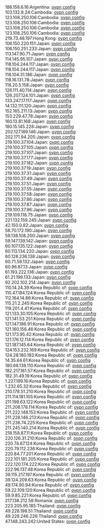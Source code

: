 186.158.6.16:Argentina: [ovpn config](vpn/186_158_6_16.ovpn)  
103.132.8.24:Cambodia: [ovpn config](vpn/103_132_8_24.ovpn)  
123.108.250.106:Cambodia: [ovpn config](vpn/123_108_250_106.ovpn)  
123.108.250.106:Cambodia: [ovpn config](vpn/123_108_250_106.ovpn)  
123.108.250.106:Cambodia: [ovpn config](vpn/123_108_250_106.ovpn)  
123.108.250.106:Cambodia: [ovpn config](vpn/123_108_250_106.ovpn)  
219.73.48.197:Hong Kong: [ovpn config](vpn/219_73_48_197.ovpn)  
106.150.220.151:Japan: [ovpn config](vpn/106_150_220_151.ovpn)  
106.150.251.233:Japan: [ovpn config](vpn/106_150_251_233.ovpn)  
113.147.90.71:Japan: [ovpn config](vpn/113_147_90_71.ovpn)  
114.145.95.107:Japan: [ovpn config](vpn/114_145_95_107.ovpn)  
118.104.244.117:Japan: [ovpn config](vpn/118_104_244_117.ovpn)  
118.104.244.117:Japan: [ovpn config](vpn/118_104_244_117.ovpn)  
118.104.31.186:Japan: [ovpn config](vpn/118_104_31_186.ovpn)  
118.16.131.78:Japan: [ovpn config](vpn/118_16_131_78.ovpn)  
118.20.5.158:Japan: [ovpn config](vpn/118_20_5_158.ovpn)  
126.111.40.114:Japan: [ovpn config](vpn/126_111_40_114.ovpn)  
126.207.124.101:Japan: [ovpn config](vpn/126_207_124_101.ovpn)  
133.247.17.117:Japan: [ovpn config](vpn/133_247_17_117.ovpn)  
14.132.111.120:Japan: [ovpn config](vpn/14_132_111_120.ovpn)  
152.165.211.13:Japan: [ovpn config](vpn/152_165_211_13.ovpn)  
153.229.47.78:Japan: [ovpn config](vpn/153_229_47_78.ovpn)  
160.13.81.168:Japan: [ovpn config](vpn/160_13_81_168.ovpn)  
180.15.145.228:Japan: [ovpn config](vpn/180_15_145_228.ovpn)  
202.127.189.146:Japan: [ovpn config](vpn/202_127_189_146.ovpn)  
202.171.94.205:Japan: [ovpn config](vpn/202_171_94_205.ovpn)  
219.100.37.104:Japan: [ovpn config](vpn/219_100_37_104.ovpn)  
219.100.37.105:Japan: [ovpn config](vpn/219_100_37_105.ovpn)  
219.100.37.107:Japan: [ovpn config](vpn/219_100_37_107.ovpn)  
219.100.37.177:Japan: [ovpn config](vpn/219_100_37_177.ovpn)  
219.100.37.182:Japan: [ovpn config](vpn/219_100_37_182.ovpn)  
219.100.37.19:Japan: [ovpn config](vpn/219_100_37_19.ovpn)  
219.100.37.31:Japan: [ovpn config](vpn/219_100_37_31.ovpn)  
219.100.37.49:Japan: [ovpn config](vpn/219_100_37_49.ovpn)  
219.100.37.51:Japan: [ovpn config](vpn/219_100_37_51.ovpn)  
219.100.37.55:Japan: [ovpn config](vpn/219_100_37_55.ovpn)  
219.100.37.58:Japan: [ovpn config](vpn/219_100_37_58.ovpn)  
219.100.37.86:Japan: [ovpn config](vpn/219_100_37_86.ovpn)  
219.100.37.87:Japan: [ovpn config](vpn/219_100_37_87.ovpn)  
219.100.37.96:Japan: [ovpn config](vpn/219_100_37_96.ovpn)  
219.109.118.75:Japan: [ovpn config](vpn/219_109_118_75.ovpn)  
221.132.159.245:Japan: [ovpn config](vpn/221_132_159_245.ovpn)  
42.150.0.82:Japan: [ovpn config](vpn/42_150_0_82.ovpn)  
58.70.172.190:Japan: [ovpn config](vpn/58_70_172_190.ovpn)  
59.138.108.200:Japan: [ovpn config](vpn/59_138_108_200.ovpn)  
59.147.139.142:Japan: [ovpn config](vpn/59_147_139_142.ovpn)  
60.107.135.122:Japan: [ovpn config](vpn/60_107_135_122.ovpn)  
60.113.134.220:Japan: [ovpn config](vpn/60_113_134_220.ovpn)  
60.128.236.138:Japan: [ovpn config](vpn/60_128_236_138.ovpn)  
60.71.59.132:Japan: [ovpn config](vpn/60_71_59_132.ovpn)  
60.96.87.13:Japan: [ovpn config](vpn/60_96_87_13.ovpn)  
61.193.222.136:Japan: [ovpn config](vpn/61_193_222_136.ovpn)  
61.21.199.133:Japan: [ovpn config](vpn/61_21_199_133.ovpn)  
92.202.102.214:Japan: [ovpn config](vpn/92_202_102_214.ovpn)  
110.14.24.39:Korea Republic of: [ovpn config](vpn/110_14_24_39.ovpn)  
110.47.184.124:Korea Republic of: [ovpn config](vpn/110_47_184_124.ovpn)  
112.164.14.86:Korea Republic of: [ovpn config](vpn/112_164_14_86.ovpn)  
115.21.2.245:Korea Republic of: [ovpn config](vpn/115_21_2_245.ovpn)  
119.201.4.41:Korea Republic of: [ovpn config](vpn/119_201_4_41.ovpn)  
121.133.30.105:Korea Republic of: [ovpn config](vpn/121_133_30_105.ovpn)  
121.141.53.251:Korea Republic of: [ovpn config](vpn/121_141_53_251.ovpn)  
121.147.186.91:Korea Republic of: [ovpn config](vpn/121_147_186_91.ovpn)  
121.160.156.46:Korea Republic of: [ovpn config](vpn/121_160_156_46.ovpn)  
121.173.95.42:Korea Republic of: [ovpn config](vpn/121_173_95_42.ovpn)  
121.176.12.114:Korea Republic of: [ovpn config](vpn/121_176_12_114.ovpn)  
121.187.145.64:Korea Republic of: [ovpn config](vpn/121_187_145_64.ovpn)  
124.153.232.169:Korea Republic of: [ovpn config](vpn/124_153_232_169.ovpn)  
124.28.180.183:Korea Republic of: [ovpn config](vpn/124_28_180_183.ovpn)  
14.35.64.61:Korea Republic of: [ovpn config](vpn/14_35_64_61.ovpn)  
180.66.138.110:Korea Republic of: [ovpn config](vpn/180_66_138_110.ovpn)  
182.217.161.57:Korea Republic of: [ovpn config](vpn/182_217_161_57.ovpn)  
182.31.49.19:Korea Republic of: [ovpn config](vpn/182_31_49_19.ovpn)  
1.227.199.16:Korea Republic of: [ovpn config](vpn/1_227_199_16.ovpn)  
1.232.65.32:Korea Republic of: [ovpn config](vpn/1_232_65_32.ovpn)  
210.178.51.210:Korea Republic of: [ovpn config](vpn/210_178_51_210.ovpn)  
211.114.181.105:Korea Republic of: [ovpn config](vpn/211_114_181_105.ovpn)  
211.198.63.122:Korea Republic of: [ovpn config](vpn/211_198_63_122.ovpn)  
211.208.178.114:Korea Republic of: [ovpn config](vpn/211_208_178_114.ovpn)  
211.222.148.153:Korea Republic of: [ovpn config](vpn/211_222_148_153.ovpn)  
211.228.146.213:Korea Republic of: [ovpn config](vpn/211_228_146_213.ovpn)  
211.236.74.225:Korea Republic of: [ovpn config](vpn/211_236_74_225.ovpn)  
211.245.140.214:Korea Republic of: [ovpn config](vpn/211_245_140_214.ovpn)  
218.158.87.11:Korea Republic of: [ovpn config](vpn/218_158_87_11.ovpn)  
220.126.31.210:Korea Republic of: [ovpn config](vpn/220_126_31_210.ovpn)  
220.74.67.124:Korea Republic of: [ovpn config](vpn/220_74_67_124.ovpn)  
220.79.112.236:Korea Republic of: [ovpn config](vpn/220_79_112_236.ovpn)  
220.84.77.201:Korea Republic of: [ovpn config](vpn/220_84_77_201.ovpn)  
222.101.181.205:Korea Republic of: [ovpn config](vpn/222_101_181_205.ovpn)  
222.120.174.222:Korea Republic of: [ovpn config](vpn/222_120_174_222.ovpn)  
222.96.137.48:Korea Republic of: [ovpn config](vpn/222_96_137_48.ovpn)  
39.115.217.197:Korea Republic of: [ovpn config](vpn/39_115_217_197.ovpn)  
39.124.209.63:Korea Republic of: [ovpn config](vpn/39_124_209_63.ovpn)  
49.174.90.94:Korea Republic of: [ovpn config](vpn/49_174_90_94.ovpn)  
59.22.109.120:Korea Republic of: [ovpn config](vpn/59_22_109_120.ovpn)  
59.9.85.221:Korea Republic of: [ovpn config](vpn/59_9_85_221.ovpn)  
217.138.212.58:Romania: [ovpn config](vpn/217_138_212_58.ovpn)  
223.205.95.185:Thailand: [ovpn config](vpn/223_205_95_185.ovpn)  
49.228.198.51:Thailand: [ovpn config](vpn/49_228_198_51.ovpn)  
49.228.246.226:Thailand: [ovpn config](vpn/49_228_246_226.ovpn)  
47.148.243.242:United States: [ovpn config](vpn/47_148_243_242.ovpn)  
